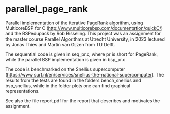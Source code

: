 # parallel_page_rank
 Parallel implementation of the iterative PageRank algorithm, using MulticoreBSP for C (http://www.multicorebsp.com/documentation/quickC/) and the BSPedupack by Rob Bisseling.
 This project was an assignment for the master course Parallel Algorithms at Utrecht University, in 2023 lectured by Jonas Thies and Martin van Gijzen from TU Delft.

 The sequential code is given in seq_pr.c, where pr is short for PageRank, while the parallel BSP implementation is given in bsp_pr.c.

 The code is benchmarked on the Snellius supercomputer (https://www.surf.nl/en/services/snellius-the-national-supercomputer). The results from the tests are found in the folders bench_snellius and bsp_snellius, while in the folder plots one can find graphical representations.

 See also the file report.pdf for the report that describes and motivates the assignment.
